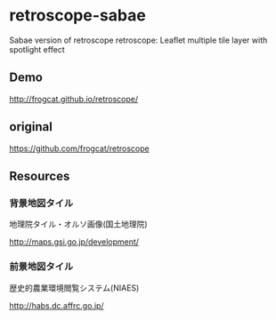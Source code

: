 # retroscope-sabae
Sabae version of retroscope
retroscope: Leaflet multiple tile layer with spotlight effect

## Demo

http://frogcat.github.io/retroscope/

## original

https://github.com/frogcat/retroscope

## Resources

### 背景地図タイル

地理院タイル・オルソ画像(国土地理院)

http://maps.gsi.go.jp/development/

### 前景地図タイル

歴史的農業環境閲覧システム(NIAES)

http://habs.dc.affrc.go.jp/

